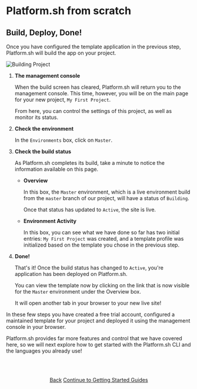 # Platform.sh from scratch

## Build, Deploy, Done!

Once you have configured the template application in the previous step, Platform.sh will build the app on your project.

   ![Building Project](/images/getting-started/building-project.png)

1. **The management console**

   When the build screen has cleared, Platform.sh will return you to the management console. This time, however, you will be on the main page for your new project, `My First Project`.
   
   From here, you can control the settings of this project, as well as monitor its status.
   
2. **Check the environment**

   In the `Environments` box, click on `Master`.
   
3. **Check the build status**

   As Platform.sh completes its build, take a minute to notice the information available on this page.
   
   * **Overview**
   
      In this box, the `Master` environment, which is a live environment build from the `master` branch of our project, will have a status of `Building`. 
      
      Once that status has updated to `Active`, the site is live.
      
   * **Environment Activity**
   
      In this box, you can see what we have done so far has two initial entries: `My First Project` was created, and a template profile was initialized based on the template you chose in the previous step.
   
4. **Done!**

   That's it! Once the build status has changed to `Active`, you're application has been deployed on Platform.sh.
   
   You can view the template now by clicking on the link that is now visible for the `Master` environment under the Overview box. 
   
   It will open another tab in your browser to your new live site!
   
   
In these few steps you have created a free trial account, configured a maintained template for your project and deployed it using the management console in your browser. 

Platform.sh provides far more features and control that we have covered here, so we will next explore how to get started with the Platform.sh CLI and the languages you already use!

<html>
<head>
<link rel="stylesheet" href="/styles/styles.css">
</head>
<body>

<br/><br/>

<center>

<a href="/gettingstarted/languages/nodejs/demo/step-2.html" class="buttongen small">Back</a>
<a href="/gettingstarted/languages/nodejs.html" class="buttongen small">Continue to Getting Started Guides</a>

</center>

<br/><br/>

</body>
</html>
